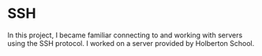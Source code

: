 # SSH
In this project, I became familiar connecting to and working with servers using the SSH protocol. I worked on a server provided by Holberton School.
